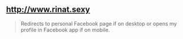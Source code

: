## http://www.rinat.sexy

> Redirects to personal Facebook page if on desktop or opens my profile in Facebook app if on mobile.
